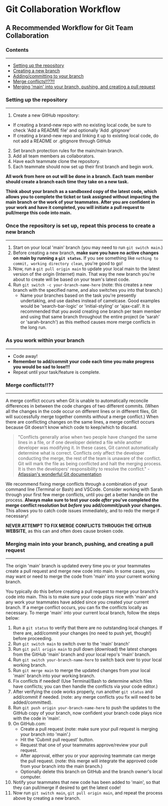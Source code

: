 # Git Collaboration Workflow

## A Recommended Workflow for Git Team Collaboration

### Contents

- - -

* [Setting up the repository](#setting-up-the-repository)
* [Creating a new branch](#once-the-repository-is-set-up-repeat-this-process-to-create-a-new-branch)
* [Adding/committing to your branch](#as-you-work-within-your-branch)
* [Merge conflicts!!??!!](#merge-conflicts)
* [Merging 'main' into your branch, pushing, and creating a pull request](#merging-main-into-your-branch-pushing-and-creating-a-pull-request)

### Setting up the repository

- - -

1. Create a new GitHub repository: 
  * If creating a brand-new repo with no existing local code, be sure to check 'Add a README file' and optionally 'Add .gitignore'
  * If creating a brand-new repo and linking it up to existing local code, do not add a README or .gitignore through GitHub
2. Set branch protection rules for the main/main branch.
3. Add all team members as collaborators.
4. Have each teammate clone the repository.
5. Each teammate should now set up their first branch and begin work.

  **All work from here on out will be done in a branch. Each team member should create a branch each time they take on a new task.**

  **Think about your branch as a sandboxed copy of the latest code, which allows you to complete the ticket or task assigned without impacting the main branch or the work of your teammates. After you are confident in your work and have it completed, you will initiate a pull request to pull/merge this code into main.**

### Once the repository is set up, repeat this process to create a new branch

- - -

1. Start on your local 'main' branch (you may need to run `git switch main`.)
2. Before creating a new branch, **make sure you have no active changes on main by running a `git status`.** If you see something like `nothing to commit, working directory clean`, you're good to go!
3. Now, run a `git pull origin main` to update your local main to the latest version of the origin (Internet) main. That way the new branch you're about to create will be based on your team's latest code.
4. Run `git switch -c your-branch-name-here` (note: this creates a new branch with the specified name, and also switches you into that branch.)
    * Name your branches based on the task you're presently undertaking, and use dashes instead of camelcase. Good examples would be 'search-bar-logic' or 'initial-styling' or 'ajax-call'. It is recommended that you avoid creating one branch per team member and using that same branch throughout the entire project (ie 'sarah' or 'sarah-branch') as this method causes more merge conflicts in the long run.

### As you work within your branch

- - -
* Code away!
* **Remember to add/commit your code each time you make progress you would be sad to lose!!!**
* Repeat until your task/feature is complete.

### Merge conflicts!!??

- - -
A merge conflict occurs when Git is unable to automatically reconcile differences in between the code changes of two different commits. (When all the changes in the code occur on different lines or in different files, Git will successfully merge together commits *without* a merge conflict.) When there are conflicting changes on the same lines, a merge conflict occurs because Git doesn’t know which code to keep/which to discard.

> "Conflicts generally arise when two people have changed the same lines in a file, or if one developer deleted a file while another developer was modifying it. In these cases, Git cannot automatically determine what is correct. Conflicts only affect the developer conducting the merge, the rest of the team is unaware of the conflict. Git will mark the file as being conflicted and halt the merging process. It is then the developers' responsibility to resolve the conflict." - [Atlassian's wonderful Git documentation](https://www.atlassian.com/git/tutorials/using-branches/merge-conflicts)

We recommend fixing merge conflicts through a combination of your command line (Terminal or Bash) and VSCode. Consider working with Sarah through your first few merge conflicts, until you get a better handle on the process. **Always make sure to test your code *after* you've completed the merge conflict resolution but *before* you add/commit/push your changes.** This allows you to catch code issues immediately, and to redo the merge if necessary!

**NEVER ATTEMPT TO FIX MERGE CONFLICTS THROUGH THE GITHUB WEBSITE**, as this can and often does cause broken code.

### Merging main into your branch, pushing, and creating a pull request

- - -
The origin 'main' branch is updated every time you or your teammates create a pull request and merge new code into main. In some cases, you may want or need to merge the code from 'main' into your current working branch.

You typically do this before creating a pull request to merge your branch's code into main. This is to make sure your code plays nice with 'main' and any work your teammates have added since you created your current branch. If a merge conflict occurs, you can fix the conflicts locally as necessary. To merge 'main' into your current local branch, follow the steps below:

1. Run a `git status` to verify that there are no outstanding local changes. If there are, add/commit your changes (no need to push yet, though!) before proceeding.
2. Run `git switch main` to switch over to the 'main' branch'
3. Run `git pull origin main` to pull down (download) the latest changes from the GitHub 'main' branch and your local repo's 'main' branch.
4. Run `git switch your-branch-name-here` to switch back over to your local working branch.
5. Run `git merge main` to merge the updated changes from your local 'main' branch into your working branch.
6. Fix conflicts if needed! (Use Terminal/Bash to determine which files have conflicts; you can then handle the conflicts via your code editor.)
7. After verifying the code works properly, run another `git status` and add/commit if needed. (note: any merge conflicts you fix will need to be added/committed).
8. Run `git push origin your-branch-name-here` to push the updates to the GitHub copy of your branch, now confident your branch code plays nice with the code in 'main'.
9. On GitHub.com:
    * Create a pull request (note: make sure your pull request is merging your branch into 'main'.)
    * Hit the 'Cubmit pull request' button.
    * Request that one of your teammates approve/review your pull request.
    * After approval, either you or your approving teammate can merge the pull request. (note: this merge will integrate the approved code from your branch into the main branch.)
    * Optionally delete this branch on GitHub and the branch owner's local computer.
10. Notify your teammates that new code has been added to 'main', so that they can pull/merge if desired to get the latest code!
11. Now run `git switch main`, `git pull origin main`, and repeat the process above by creating a new branch.
